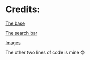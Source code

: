 # Credits:
[The base](https://www.instructables.com/DIY-Browser-Startpage/)

[The search bar](https://github.com/Aproxia-dev/startpage/tree/main)

[Images](https://github.com/catppuccin/wallpapers)

The other two lines of code is mine 😎